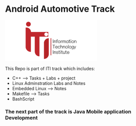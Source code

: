 # Android Automotive Track 

![ITI](./iti_logo.5b9a0fd125be-300x133.png)

This Repo is part of ITI track which includes: 
- C++ --> Tasks + Labs + project
- Linux Adminstration Labs and Notes
- Embedded Linux --> Notes
- Makefile --> Tasks
- BashScript

### The next part of the track is Java Mobile application Development

